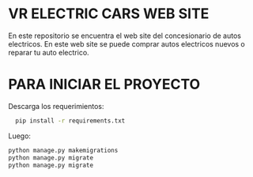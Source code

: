 # VR ELECTRIC CARS WEB SITE
En este repositorio se encuentra el web site del concesionario de autos electricos.
En este web site se puede comprar autos electricos nuevos o reparar tu auto electrico.


# PARA INICIAR EL PROYECTO

Descarga los requerimientos:
 ```bash
   pip install -r requirements.txt
  ```
  Luego:
  ```bash
  python manage.py makemigrations
  python manage.py migrate
  python manage.py migrate
  ```


